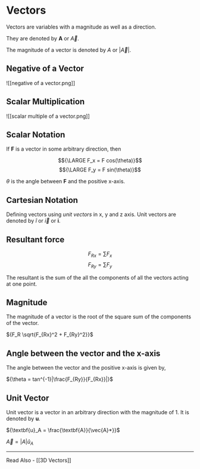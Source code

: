# Vectors

Vectors are variables with a magnitude as well as a direction.

They are denoted by **A** or *${\vec{A}}$*.

The magnitude of a vector is denoted by *A* or |*${\vec{A}}$*|.

## Negative of a Vector

![[negative of a vector.png]]

## Scalar Multiplication
![[scalar multiple of a vector.png]]


## Scalar Notation
If **F** is a vector in some arbitrary direction, then

$${\LARGE F_x = F cos(\theta)}$$
$${\LARGE F_y = F sin(\theta)}$$

${\theta}$ is the angle between **F** and the positive x-axis.

## Cartesian Notation
Defining vectors using *unit vectors* in x, y and z axis. Unit vectors are denoted by ${\hat{i}}$ or *${\vec{i}}$* or **i**.

## Resultant force

$${F_{Rx} = \sum{F_x}}$$
$${F_{Ry} = \sum{F_y}}$$
 
 The resultant is the sum of the all the components of all the vectors acting at one point.
 
 ## Magnitude 
  The magnitude of a vector is the root of the square sum of the components of the vector.
  
  ${F_R \sqrt{F_{Rx}^2 + F_{Ry}^2}}$
  
  ## Angle between the vector and the x-axis
  
  The angle between the vector and the positive x-axis is given by,
  
  ${\theta = tan^{-1}|\frac{F_{Ry}}{F_{Rx}}|}$
  
  ## Unit Vector
  
  Unit vector is a vector in an arbitrary direction with the magnitude of 1. It is denoted by **u**.
  
  ${\textbf{u}_A = \frac{\textbf{A}}{\vec{A}*}}$
  
  ${\vec{A} = |A|\hat{u}_A}$
  
 
  
  ---
  Read Also - [[3D Vectors]]